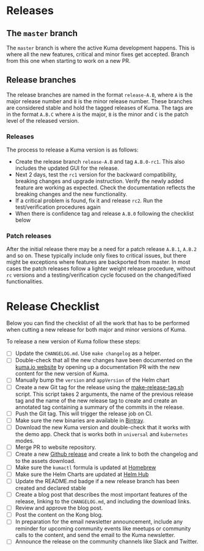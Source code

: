 # Releases

## The `master` branch

The `master` branch is where the active Kuma development happens. This is where all the new features, critical and minor fixes get accepted. Branch from this one when starting to work on a new PR.

## Release branches

The release branches are named in the format `release-A.B`, where `A` is the major release number and `B` is the minor release number. These branches are considered stable and hold the tagged releases of Kuma. The tags are in the format `A.B.C` where `A` is the major, `B` is the minor and `C` is the patch level of the released version.

### Releases

The process to release a Kuma version is as follows:
 * Create the release branch `release-A.B` and tag `A.B.0-rc1`. This also includes the updated GUI for the release.
 * Next 2 days, test the `rc1` version for the backward compatibility, breaking changes and upgrade instruction. Verify the newly added feature are working as expected. Check the documentation reflects the breaking changes and the new functionality.
 * If a critical problem is found, fix it and release `rc2`. Run the test/verification procedures again
 * When there is confidence tag and release `A.B.0` following the checklist below

### Patch releases

After the initial release there may be a need for a patch release `A.B.1`, `A.B.2` and so on. These typically include only fixes to critical issues, but there might be exceptions where features are backported from master. In most cases the patch releases follow a lighter weight release procedure, without `rc` versions and a testing/verification cycle focused on the changed/fixed functionalities.  

# Release Checklist

Below you can find the checklist of all the work that has to be performed when cutting a new release for both major and minor versions of Kuma.

To release a new version of Kuma follow these steps:

- [ ] Update the `CHANGELOG.md`. Use `make changelog` as a helper.
- [ ] Double-check that all the new changes have been documented on the [kuma.io website](https://github.com/kumahq/kuma-website) by opening up a documentation PR with the new content for the new version of Kuma.
- [ ] Manually bump the `version` and `appVersion` of the Helm chart
- [ ] Create a new Git tag for the release using the [make-release-tag.sh](./tools/release/make-release-tag.sh) script. This script takes 2 arguments, the name of the previous release tag and the name of the new release tag to create and create an annotated tag containing a summary of the commits in the release.
- [ ] Push the Git tag. This will trigger the release job on CI.
- [ ] Make sure the new binaries are available in [Bintray](https://bintray.com/kong/kuma).
- [ ] Download the new Kuma version and double-check that it works with the demo app. Check that is works both in `universal` and `kubernetes` modes.
- [ ] Merge PR to website repository.
- [ ] Create a new [Github release](https://github.com/kumahq/kuma/releases) and create a link to both the changelog and to the assets download.
- [ ] Make sure the `kumactl` formula is updated at [Homebrew](https://github.com/Homebrew/homebrew-core/blob/master/Formula/kumactl.rb)
- [ ] Make sure the Helm Charts are updated at [Helm Hub](https://hub.helm.sh/charts/kuma/kuma)
- [ ] Update the README.md badge if a new release branch has been created and declared stable
- [ ] Create a blog post that describes the most important features of the release, linking to the `CHANGELOG.md`, and including the download links.
- [ ] Review and approve the blog post.
- [ ] Post the content on the Kong blog.
- [ ] In preparation for the email newsletter announcement, include any reminder for upcoming community events like meetups or community calls to the content, and send the email to the Kuma newsletter.
- [ ] Announce the release on the community channels like Slack and Twitter.
